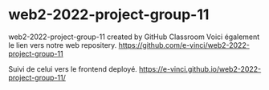 # web2-2022-project-group-11
web2-2022-project-group-11 created by GitHub Classroom
Voici également le lien  vers  notre web repositery. 
https://github.com/e-vinci/web2-2022-project-group-11


Suivi de celui vers le frontend deployé. 
https://e-vinci.github.io/web2-2022-project-group-11/
